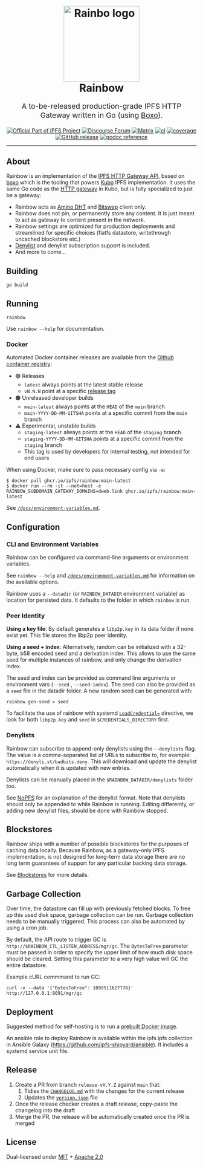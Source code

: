 <h1 align="center">
  <br>
  <a href="https://github.com/ipfs/rainbow/assets/157609/fd1bed0f-2055-468e-93e7-0aea158aa953"><img src="https://github.com/ipfs/rainbow/assets/157609/8bf5b727-a360-4906-b965-826823c37aa3" alt="Rainbo logo" title="Rainbow logo" width="200"></a>
  <br>
  Rainbow
  <br>
</h1>

<p align="center" style="font-size: 1.2rem;">A to-be-released production-grade IPFS HTTP Gateway written in Go (using <a href="https://github.com/ipfs/boxo">Boxo</a>).</p>

<p align="center">
  <a href="https://ipfs.tech"><img src="https://img.shields.io/badge/project-IPFS-blue.svg?style=flat-square" alt="Official Part of IPFS Project"></a>
  <a href="https://discuss.ipfs.tech"><img alt="Discourse Forum" src="https://img.shields.io/discourse/posts?server=https%3A%2F%2Fdiscuss.ipfs.tech"></a>
  <a href="https://matrix.to/#/#ipfs-space:ipfs.io"><img alt="Matrix" src="https://img.shields.io/matrix/ipfs-space%3Aipfs.io?server_fqdn=matrix.org"></a>
  <a href="https://github.com/ipfs/rainbow/actions"><img src="https://img.shields.io/github/actions/workflow/status/ipfs/rainbow/go-test.yml?branch=main" alt="ci"></a>
  <a href="https://codecov.io/gh/ipfs/rainbow"><img src="https://codecov.io/gh/ipfs/rainbow/branch/main/graph/badge.svg?token=9eG7d8fbCB" alt="coverage"></a>
  <a href="https://github.com/ipfs/rainbow/releases"><img alt="GitHub release" src="https://img.shields.io/github/v/release/ipfs/rainbow?filter=!*rc*"></a>
  <a href="https://godoc.org/github.com/ipfs/rainbow"><img src="https://img.shields.io/badge/godoc-reference-5272B4.svg?style=flat-square" alt="godoc reference"></a>
</p>

<hr />

## About

Rainbow is an implementation of the [IPFS HTTP Gateway API](https://specs.ipfs.tech/http-gateways),
based on [boxo](https://github.com/ipfs/boxo) which is the tooling that powers [Kubo](https://github.com/ipfs/kubo) IPFS implementation.
It uses the same Go code as the [HTTP gateway](https://specs.ipfs.tech/http-gateways/) in Kubo,
but is fully specialized to just be a gateway:

  * Rainbow acts as [Amino DHT](https://blog.ipfs.tech/2023-09-amino-refactoring/)
    and [Bitswap](https://specs.ipfs.tech/bitswap-protocol/) client only.
  * Rainbow does not pin, or permanently store any content. It is just meant
    to act as gateway to content present in the network.
  * Rainbow settings are optimized for production deployments and streamlined
    for specific choices (flatfs datastore, writethrough uncached blockstore
    etc.)
  * [Denylist](https://specs.ipfs.tech/compact-denylist-format/) and denylist subscription support is included.
  * And more to come...


## Building

```
go build
```

## Running

```
rainbow
```

Use `rainbow --help` for documentation.

### Docker

Automated Docker container releases are available from the [Github container registry](https://github.com/ipfs/rainbow/pkgs/container/rainbow):

- 🟢 Releases
  - `latest` always points at the latest stable release
  - `vN.N.N` point at a specific [release tag](https://github.com/ipfs/rainbow/releases)
- 🟠 Unreleased developer builds
  - `main-latest` always points at the `HEAD` of the `main` branch
  - `main-YYYY-DD-MM-GITSHA` points at a specific commit from the `main` branch
- ⚠️ Experimental, unstable builds
  - `staging-latest` always points at the `HEAD` of the `staging` branch
  - `staging-YYYY-DD-MM-GITSHA` points at a specific commit from the `staging` branch
  - This tag is used by developers for internal testing, not intended for end users

When using Docker, make sure to pass necessary config via `-e`:
```console
$ docker pull ghcr.io/ipfs/rainbow:main-latest
$ docker run --rm -it --net=host -e RAINBOW_SUBDOMAIN_GATEWAY_DOMAINS=dweb.link ghcr.io/ipfs/rainbow:main-latest
```

See [`/docs/environment-variables.md`](./docs/environment-variables.md).


## Configuration

### CLI and Environment Variables

Rainbow can be configured via command-line arguments or environment variables.

See `rainbow --help` and [`/docs/environment-variables.md`](./docs/environment-variables.md) for information on the available options.

Rainbow uses a `--datadir` (or `RAINBOW_DATADIR` environment variable) as
location for persisted data. It defaults to the folder in which `rainbow` is
run.

### Peer Identity

**Using a key file**: By default generates a `libp2p.key` in its data folder if none exist yet. This
file stores the libp2p peer identity.

**Using a seed + index**: Alternatively, random can be initialized with a
32-byte, b58 encoded seed and a derivation index. This allows to use the same
seed for multiple instances of rainbow, and only change the derivation index.

The seed and index can be provided as command line arguments or environment
vars (`--seed` , `--seed-index`). The seed can also be provided as a `seed`
file in the datadir folder. A new random seed can be generated with:

    rainbow gen-seed > seed

To facilitate the use of rainbow with systemd
[`LoadCredential=`](https://www.freedesktop.org/software/systemd/man/systemd.exec.html#LoadCredential=ID:PATH)
directive, we look for both `libp2p.key` and `seed` in
`$CREDENTIALS_DIRECTORY` first.

### Denylists

Rainbow can subscribe to append-only denylists using the `--denylists` flag. The value is a comma-separated list of URLs to subscribe to, for example: `https://denyli.st/badbits.deny`. This will download and update the denylist automatically when it is updated with new entries.

Denylists can be manually placed in the `$RAINBOW_DATADIR/denylists` folder too.

See [NoPFS](https://github.com/ipfs-shipyard/nopfs) for an explanation of the denylist format. Note that denylists should only be appended to while Rainbow is running. Editing differently, or adding new denylist files, should be done with Rainbow stopped.

## Blockstores

Rainbow ships with a number of possible blockstores for the purposes of caching data locally.
Because Rainbow, as a gateway-only IPFS implementation, is not designed for long-term data storage there are no long
term guarantees of support for any particular backing data storage.

See [Blockstores](./docs/blockstores.md) for more details.

## Garbage Collection

Over time, the datastore can fill up with previously fetched blocks. To free up this used disk space, garbage collection can be run. Garbage collection needs to be manually triggered. This process can also be automated by using a cron job.

By default, the API route to trigger GC is `http://$RAINBOW_CTL_LISTEN_ADDRESS/mgr/gc`. The `BytesToFree` parameter must be passed in order to specify the upper limit of how much disk space should be cleared. Setting this parameter to a very high value will GC the entire datastore.

Example cURL commmand to run GC:

    curl -v --data '{"BytesToFree": 1099511627776}' http://127.0.0.1:8091/mgr/gc

## Deployment

Suggested method for self-hosting is to run a [prebuilt Docker image](#docker).

An ansible role to deploy Rainbow is available within the ipfs.ipfs collection in Ansible Galaxy (https://github.com/ipfs-shipyard/ansible). It includes a systemd service unit file.

## Release

1. Create a PR from branch `release-vX.Y.Z` against `main` that:
   1. Tidies the [`CHANGELOG.md`](CHANGELOG.md) with the changes for the current release
   2. Updates the  [`version.json`](./version.json) file
2. Once the release checker creates a draft release, copy-paste the changelog into the draft
3. Merge the PR, the release will be automatically created once the PR is merged

## License

Dual-licensed under [MIT](https://github.com/filecoin-project/lotus/blob/master/LICENSE-MIT) + [Apache 2.0](https://github.com/filecoin-project/lotus/blob/master/LICENSE-APACHE)
